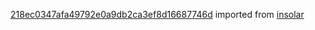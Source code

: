[218ec0347afa49792e0a9db2ca3ef8d16687746d](https://github.com/insolar/insolar/commit/218ec0347afa49792e0a9db2ca3ef8d16687746d) imported from [insolar](https://github.com/insolar/insolar)
